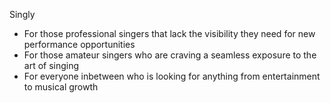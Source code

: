 Singly
- For those professional singers that lack the visibility they need for new performance opportunities
- For those amateur singers who are craving a seamless exposure to the art of singing
- For everyone inbetween who is looking for anything from entertainment to musical growth

